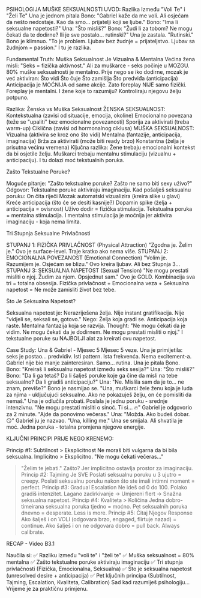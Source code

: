 PSIHOLOGIJA MUŠKE SEKSUALNOSTI UVOD: Razlika Između "Voli Te" i "Želi
Te" Una je jednom pitala Bono: "Gabriel kaže da me voli. Ali osjećam da
nešto nedostaje. Kao da smo... prijatelji koji se ljube." Bono: "Ima li
seksualne napetosti?" Una: "Što misliš?" Bono: "Žudi li za tobom? Ne
mogu čekati da te dodirne? Ili je sve postalo... rutinski?" Una je
zastala. "Rutinski." Bono je klimnuo. "To je problem. Ljubav bez žudnje
= prijateljstvo. Ljubav sa žudnjom = passion." I tu je razlika.

Fundamental Truth: Muška Seksualnost Je Vizualna & Mentalna Većina žena
misli: "Seks = fizička aktivnost." Ali za muškarce - seks počinje u
MOZGU. 80% muške seksualnosti je mentalno. Prije nego se iko dodirne,
mozak je već aktiviran: Što vidi Što čuje Što zamišlja Što predviđa
(anticipacija) Anticipacija je MOĆNIJA od same akcije. Zato foreplay
NIJE samo fizički. Foreplay je mentalni. I žene koje to razumiju?
Kontroliraju njegovu želju potpuno.

Razlika: Ženska vs Muška Seksualnost ŽENSKA SEKSUALNOST: Kontekstualna
(zavisi od situacije, emocija, okoline) Emocionalno povezana (teže se
"upaliti" bez emocionalne povezanosti) Sporija za aktivirati (treba
warm-up) Ciklična (zavisi od hormonalnog ciklusa) MUŠKA SEKSUALNOST:
Vizualna (aktivira se kroz ono što vidi) Mentalna (fantazije,
anticipacija, imaginacija) Brža za aktivirati (može biti ready brzo)
Konstantna (želja je prisutna većinu vremena) Ključna razlika: Žene
trebaju emocionalni kontekst da bi osjetile želju. Muškarci trebaju
mentalnu stimulaciju (vizualnu + anticipaciju). I tu dolazi moć
tekstualnih poruka.

Zašto Tekstualne Poruke?

Moguće pitanje: "Zašto tekstualne poruke? Zašto ne samo biti sexy
uživo?" Odgovor: Tekstualne poruke aktiviraju imaginaciju. Kad pošalješ
seksualnu poruku: On čita riječi Mozak automatski vizualizira (kreira
slike u glavi) Kreće anticipacija (što će se desiti kasnije?) Dopamin
spike (želja + anticipacija = ovisnost) Uživo dodir = fizička
stimulacija. Tekstualna poruka = mentalna stimulacija. I mentalna
stimulacija je moćnija jer aktivira imaginaciju - koja nema limita.

Tri Stupnja Seksualne Privlačnosti

STUPANJ 1: FIZIČKA PRIVLAČNOST (Physical Attraction) "Zgodna je. Želim
je." Ovo je surface-level. Traje kratko ako nema više. STUPANJ 2:
EMOCIONALNA POVEZANOST (Emotional Connection) "Volim je. Razumijem je.
Osjećam se blizu." Ovo kreira ljubav. Ali bez Stupnja 3... STUPANJ 3:
SEKSUALNA NAPETOST (Sexual Tension) "Ne mogu prestati misliti o njoj.
Žudim za njom. Opsjednut sam." Ovo je GOLD. Kombinacija sva tri =
totalna obsesija. Fizička privlačnost + Emocionalna veza + Seksualna
napetost = Ne može zamisliti život bez tebe.

Što Je Seksualna Napetost?

Seksualna napetost je: Nerazriješena želja. Nije instant gratifikacija.
Nije "vidjeli se, seksali se, gotovo." Nego: Želja koja gradi se.
Anticipacija koja raste. Mentalna fantazija koja se razvija. Thought:
"Ne mogu čekati da je vidim. Ne mogu čekati da je dodirnem. Ne mogu
prestati misliti o njoj." I tekstualne poruke su NAJBOLJI alat za
kreirati ovu napetost.

Case Study: Una & Gabriel - Mjesec 5 Mjesec 5 veze. Una je primijetila:
seks je postao... predvidiv. Isti pattern. Ista frekvenća. Nema
excitement-a. Gabriel nije bio manje zainteresiran. Samo... rutina. Una
je pitala Bono. Bono: "Kreiraš li seksualnu napetost između seks
sesija?" Una: "Što misliš?" Bono: "Da li ga tetaš? Da li šalješ poruke
koje ga čine da misli na tebe seksualno? Da li gradiš anticipaciju?"
Una: "Ne. Mislila sam da je to... ne znam, previše?" Bono je nasmijao
se. "Una, muškarci žele ženu koja je luda za njima - uključujući
seksualno. Ako ne pokazuješ želju, on će pomisliti da nemaš." Una je
odlučila probati. Poslala je jednu poruku - srednje intenzivnu. "Ne mogu
prestati misliti o sinoć. Ti si... 🔥" Gabriel je odgovorio za 2 minute.
"Ajde da ponovimo večeras." Una: "Možda. Ako budeš dobar. 😏" Gabriel ju
je nazvao. "Una, killing me." Una se smijala. Ali shvatila je moć. Jedna
poruka - totalna promjena njegove energije.

KLJUČNI PRINCIPI PRIJE NEGO KRENEMO:

Princip #1: Subtilnost > Eksplicitnost Ne moraš biti vulgarna da bi
bila seksualna. Implicitno > Eksplicitno. "Ne mogu čekati večeras..."
> "Želim te jebati." Zašto? Jer implicitno ostavlja prostor za
imaginaciju. Princip #2: Tajming Je SVE Poslati seksualnu poruku u 3
ujutro = creepy. Poslati seksualnu poruku nakon što ste imali intimni
moment = perfect. Princip #3: Gradual Escalation Ne ideš od 0 do 100.
Polako gradiš intenzitet. Lagano zadirkivanje → Umjereni flert → Snažna
seksualna napetost. Princip #4: Kvaliteta > Količina Jedna
dobro-timeirana seksualna poruka tjedno = moćno. Pet seksualnih poruka
dnevno = desperate. Less is more. Princip #5: Čitaj Njegov Response Ako
šalješ i on VOLI (odgovara brzo, engaged, flirtuje nazad) = continue.
Ako šalješ i on ne odgovara dobro = pull back. Always calibrate.

RECAP - Video B3.1

Naučila si: ✅ Razliku između "voli te" i "želi te" ✅ Muška seksualnost
= 80% mentalna ✅ Zašto tekstualne poruke aktiviraju imaginaciju ✅ Tri
stupnja privlačnosti (Fizička, Emocionalna, Seksualna) ✅ Što je
seksualna napetost (unresolved desire + anticipacija) ✅ Pet ključnih
principa (Subtilnost, Tajming, Escalation, Kvaliteta, Calibration) Sad
kad razumiješ psihologiju... Vrijeme je za praktičnu primjenu.

